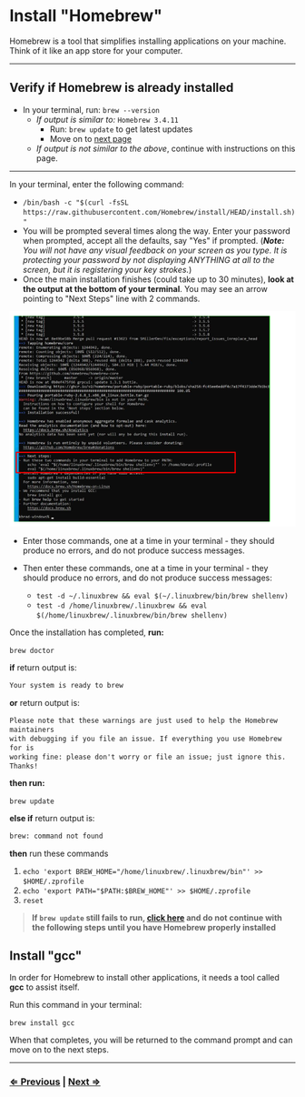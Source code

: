 # Install "Homebrew"

Homebrew is a tool that simplifies installing applications on your machine. Think of it like an app store for your computer.

---

## Verify if Homebrew is already installed

- In your terminal, run: `brew --version`
  - *If output is similar to:* `Homebrew 3.4.11`
    - Run: `brew update` to get latest updates
    - Move on to [next page](./4-git.md)
  - *If output is not similar to the above*, continue with instructions on this page.

---

In your terminal, enter the following command:

- `/bin/bash -c "$(curl -fsSL https://raw.githubusercontent.com/Homebrew/install/HEAD/install.sh)"`
- You will be prompted several times along the way. Enter your password when prompted, accept all the defaults, say "Yes" if prompted. (***Note:*** *You will not have any visual feedback on your screen as you type. It is protecting your password by not displaying ANYTHING at all to the screen, but it is registering your key strokes.*)
- Once the main installation finishes (could take up to 30 minutes), **look at the output at the bottom of your terminal**. You may see an arrow pointing to "Next Steps" line with 2 commands.

![Homebrew No Next Steps example](../../images/homebrew-next-steps.png)

- Enter those commands, one at a time in your terminal - they should produce no errors, and do not produce success messages.

- Then enter these commands, one at a time in your terminal - they should produce no errors, and do not produce success messages:
  - `test -d ~/.linuxbrew && eval $(~/.linuxbrew/bin/brew shellenv)`
  - `test -d /home/linuxbrew/.linuxbrew && eval $(/home/linuxbrew/.linuxbrew/bin/brew shellenv)`

Once the installation has completed, **run:**

 `brew doctor`

**if** return output is:

```bash
Your system is ready to brew
```

**or** return output is:

```text
Please note that these warnings are just used to help the Homebrew maintainers
with debugging if you file an issue. If everything you use Homebrew for is
working fine: please don't worry or file an issue; just ignore this. Thanks!
```

**then run:**

`brew update`

**else if**  return output is:

```bash
brew: command not found
```

**then** run these commands

1. ```echo 'export BREW_HOME="/home/linuxbrew/.linuxbrew/bin"' >> $HOME/.zprofile``` 
1. ```echo 'export PATH="$PATH:$BREW_HOME"' >> $HOME/.zprofile``` 
1. ```reset```


> **If `brew update` still fails to run, [click here](../../error/error.md) and do not continue with the following steps until you have Homebrew properly installed**

## Install "gcc"

In order for Homebrew to install other applications, it needs a tool called **gcc** to assist itself.

Run this command in your terminal:

`brew install gcc`

When that completes, you will be returned to the command prompt and can move on to the next steps.

---

### [⇐ Previous](./2-apt.md) | [Next ⇒](./4-git.md)
